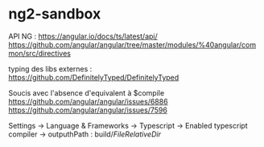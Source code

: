 # ng2-sandbox

API NG :
https://angular.io/docs/ts/latest/api/
https://github.com/angular/angular/tree/master/modules/%40angular/common/src/directives

typing des libs externes :
https://github.com/DefinitelyTyped/DefinitelyTyped

Soucis avec l'absence d'equivalent à $compile
https://github.com/angular/angular/issues/6886
https://github.com/angular/angular/issues/7596

Settings -> Language & Frameworks -> Typescript -> Enabled typescript compiler -> outputhPath : build/$FileRelativeDir$